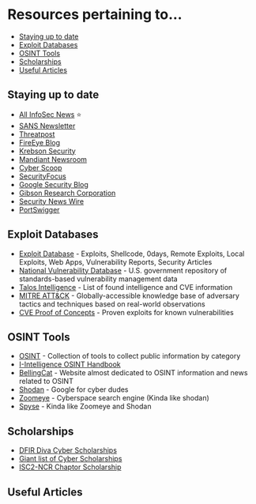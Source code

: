
# Resources pertaining to...
  - [Staying up to date](#staying-up-to-date)
  - [Exploit Databases](#exploit-databases)
  - [OSINT Tools](#osint-tools)
  - [Scholarships](#scholarships)
  - [Useful Articles](#useful-articles)


  ## Staying up to date
  - [All InfoSec News](https://allinfosecnews.com/) ⭐
  - [SANS Newsletter](https://www.sans.org/newsletters/)
  - [Threatpost](https://threatpost.com/)
  - [FireEye Blog](https://www.fireeye.com/blog.html) 
  - [Krebson Security](https://krebsonsecurity.com/)
  - [Mandiant Newsroom](https://www.fireeye.com/company/newsroom.html)
  - [Cyber Scoop](https://www.cyberscoop.com/)
  - [SecurityFocus](https://www.securityfocus.com/)
  - [Google Security Blog](https://security.googleblog.com/)
  - [Gibson Research Corporation](https://www.grc.com/intro.htm) 
  - [Security News Wire](https://securitynewswire.com/index.php/Home)
  - [PortSwigger](https://portswigger.net/daily-swig)


  ## Exploit Databases
  - [Exploit Database](https://www.exploit-db.com/) - Exploits, Shellcode, 0days, Remote Exploits, Local Exploits, Web Apps, Vulnerability Reports, Security Articles
  - [National Vulnerability Database](https://nvd.nist.gov/) - U.S. government repository of standards-based vulnerability management data
  - [Talos Intelligence](https://talosintelligence.com/vulnerability_reports/) - List of found intelligence and CVE information
  - [MITRE ATT&CK](https://attack.mitre.org/) - Globally-accessible knowledge base of adversary tactics and techniques based on real-world observations
  - [CVE Proof of Concepts](https://github.com/qazbnm456/awesome-cve-poc) - Proven exploits for known vulnerabilities

  ## OSINT Tools
  - [OSINT](https://osintframework.com/) - Collection of tools to collect public information by category
  - [I-Intelligence OSINT Handbook](https://i-intelligence.eu/uploads/public-documents/OSINT_Handbook_2020.pdf)
  - [BellingCat](https://www.bellingcat.com/) - Website almost dedicated to OSINT information and news related to OSINT
  - [Shodan](https://www.shodan.io/) - Google for cyber dudes
  - [Zoomeye](https://www.zoomeye.org/) - Cyberspace search engine (Kinda like shodan)
  - [Spyse](https://spyse.com/) - Kinda like Zoomeye and Shodan

  ## Scholarships
  - [DFIR Diva Cyber Scholarships](https://dfirdiva.com/scholarships)
  - [Giant list of Cyber Scholarships](https://www.scholarships.com/financial-aid/college-scholarships/scholarship-directory/academic-major/cybersecurity)
  - [ISC2-NCR Chaptor Scholarship](https://web.isc2ncrchapter.org/isc2-national-capital-region-scholarships/)

  ## Useful Articles

